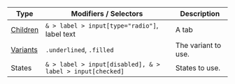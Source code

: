 | Type                 | Modifiers / Selectors                                 | Description                                                                                         |
| -------------------- | ----------------------------------------------------- |  --------------------------------------------------------------------------------------------------- |
| [Children](#anatomy) | `& > label > input[type="radio"]`, label text   |  A tab             |
| [Variants](#variants)| `.underlined`, `.filled`                              |  The variant to use.                                                          |
| States             | `& > label > input[disabled], & > label > input[checked]` |  States to use.                                                         |
